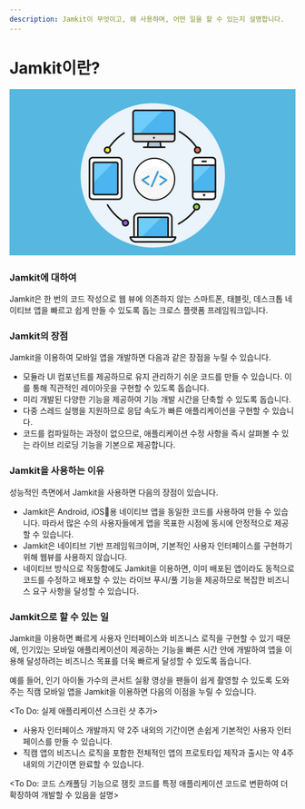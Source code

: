 ```yaml
---
description: Jamkit이 무엇이고, 왜 사용하며, 어떤 일을 할 수 있는지 설명합니다.
---
```


# Jamkit이란?

![Jamkit은 한 번의 코드 작성으로 웹 뷰를 사용하지 않는 스마트폰, 태블릿, 데스크톱 네이티브 앱을 빠르고 쉽게 만들 수 있도록 돕습니다.](.gitbook/assets/cover.png)

### Jamkit에 대하여

Jamkit은 한 번의 코드 작성으로 웹 뷰에 의존하지 않는 스마트폰, 태블릿, 데스크톱 네이티브 앱을 빠르고 쉽게 만들 수 있도록 돕는 크로스 플랫폼 프레임워크입니다.

### Jamkit의 장점

Jamkit을 이용하여 모바일 앱을 개발하면 다음과 같은 장점을 누릴 수 있습니다.

* 모듈라 UI 컴포넌트를 제공하므로 유지 관리하기 쉬운 코드를 만들 수 있습니다. 이를 통해 직관적인 레이아웃을 구현할 수 있도록 돕습니다.
* 미리 개발된 다양한 기능을 제공하여 기능 개발 시간을 단축할 수 있도록 돕습니다.
* 다중 스레드 실행을 지원하므로 응답 속도가 빠른 애플리케이션을 구현할 수 있습니다.
* 코드를 컴파일하는 과정이 없으므로, 애플리케이션 수정 사항을 즉시 살펴볼 수 있는 라이브 리로딩 기능을 기본으로 제공합니다.

### Jamkit을 사용하는 이유

성능적인 측면에서 Jamkit을 사용하면 다음의 장점이 있습니다.

* Jamkit은 Android, iOS용 네이티브 앱을 동일한 코드를 사용하여 만들 수 있습니다. 따라서 많은 수의 사용자들에게 앱을 목표한 시점에 동시에 안정적으로 제공할 수 있습니다.
* Jamkit은 네이티브 기반 프레임워크이며, 기본적인 사용자 인터페이스를 구현하기 위해 웹뷰를 사용하지 않습니다.
* 네이티브 방식으로 작동함에도 Jamkit을 이용하면, 이미 배포된 앱이라도 동적으로 코드를 수정하고 배포할 수 있는 라이브 푸시/풀 기능을 제공하므로 복잡한 비즈니스 요구 사항을 달성할 수 있습니다.

### Jamkit으로 할 수 있는 일

Jamkit을 이용하면 빠르게 사용자 인터페이스와 비즈니스 로직을 구현할 수 있기 때문에, 인기있는 모바일 애플리케이션이 제공하는 기능을 빠른 시간 안에 개발하여 앱을 이용해 달성하려는 비즈니스 목표를 더욱 빠르게 달성할 수 있도록 돕습니다.

예를 들어, 인기 아이돌 가수의 콘서트 실황 영상을 팬들이 쉽게 촬영할 수 있도록 도와주는 직캠 모바일 앱을 Jamkit을 이용하면 다음의 이점을 누릴 수 있습니다.

\<To Do: 실제 애플리케이션 스크린 샷 추가>

* 사용자 인터페이스 개발까지 약 2주 내외의 기간이면 손쉽게 기본적인 사용자 인터페이스를 만들 수 있습니다.
* 직캠 앱의 비즈니스 로직을 포함한 전체적인 앱의 프로토타입 제작과 출시는 약 4주 내외의 기간이면 완료할 수 있습니다.

\<To Do: 코드 스캐폴딩 기능으로 잼킷 코드를 특정 애플리케이션 코드로 변환하여 더 확장하여 개발할 수 있음을 설명>
